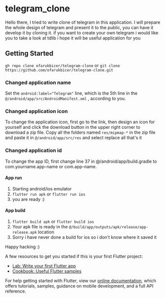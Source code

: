 # telegram_clone

Hello there,
I tried to write clone of telegram in this application. I will prepare the whole design of telegram and present it to the public, you can have it develop it by cloning it. if you want to create your own telegram i would like you to take a look at tdlib i hope it will be useful application for you

## Getting Started

`gh repo clone ofarukbicer/telegram-clone` or `git clone https://github.com/ofarukbicer/telegram-clone.git`

### Changed application name
Set the `android:label="Telegram"` line, which is the 5th line in the `@/android/app/src/AndroidManifest.xml` , according to you.

### Changed application icon
To change the application icon, first go to the link, then design an icon for yourself and click the download button in the upper right corner to download a zip file. Copy all the folders named `res/mipmap-*` in the zip file and paste it in `@/android/app/src/res` and select replace all that's it

### Changed application id 
To change the app ID, first change line 37 in @/android/app/build.gradle to com.yourname.app-name or com.app-name.

#### App run 
1. Starting android/ios emulator
2. `flutter run apk` or `flutter run ios`
3. you are ready :)

#### App build
1. `flutter build apk` or `flutter build ios`
2. Your apk file is ready in the `@/build/app/outputs/apk/release/app-release.apk` location
3. Sorry i have never done a build for ios so i don't know where it saved it

Happy hacking :)

A few resources to get you started if this is your first Flutter project:

- [Lab: Write your first Flutter app](https://flutter.dev/docs/get-started/codelab)
- [Cookbook: Useful Flutter samples](https://flutter.dev/docs/cookbook)

For help getting started with Flutter, view our
[online documentation](https://flutter.dev/docs), which offers tutorials,
samples, guidance on mobile development, and a full API reference.
